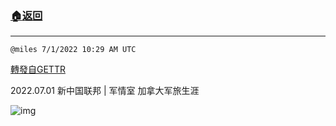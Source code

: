 ###  [:house:返回](README.md)
---


`@miles 7/1/2022 10:29 AM UTC`

[轉發自GETTR](https://gettr.com/post/p1gkt35ea62)

2022.07.01 新中国联邦 | 军情室 加拿大军旅生涯

![img](https://media.gettr.com/group33/origin/2022/06/17/10/65e675a3-4498-b9f0-495b-6fd056f86559/6383d6c383a688bc0ce747d8282e44b3.jpeg)
